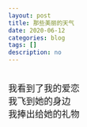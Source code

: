 ```yaml
---
layout: post
title: 那些美丽的天气
date: 2020-06-12
categories: blog
tags: []
description: no
---
```

<font size="4">
<br/> 我看到了我的爱恋  <br/> 我飞到她的身边 <br/> 我捧出给她的礼物 <br/>

